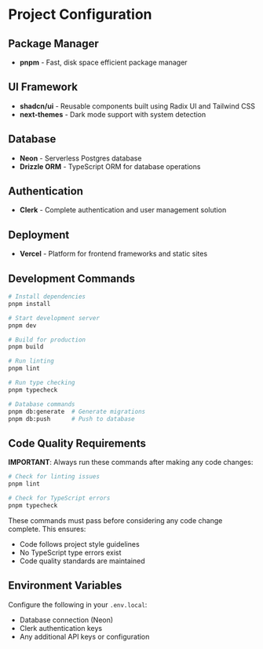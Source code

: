 # Project Configuration

## Package Manager
- **pnpm** - Fast, disk space efficient package manager

## UI Framework
- **shadcn/ui** - Reusable components built using Radix UI and Tailwind CSS
- **next-themes** - Dark mode support with system detection

## Database
- **Neon** - Serverless Postgres database
- **Drizzle ORM** - TypeScript ORM for database operations

## Authentication
- **Clerk** - Complete authentication and user management solution

## Deployment
- **Vercel** - Platform for frontend frameworks and static sites

## Development Commands
```bash
# Install dependencies
pnpm install

# Start development server
pnpm dev

# Build for production
pnpm build

# Run linting
pnpm lint

# Run type checking
pnpm typecheck

# Database commands
pnpm db:generate  # Generate migrations
pnpm db:push      # Push to database
```

## Code Quality Requirements
**IMPORTANT**: Always run these commands after making any code changes:

```bash
# Check for linting issues
pnpm lint

# Check for TypeScript errors
pnpm typecheck
```

These commands must pass before considering any code change complete. This ensures:
- Code follows project style guidelines
- No TypeScript type errors exist
- Code quality standards are maintained

## Environment Variables
Configure the following in your `.env.local`:
- Database connection (Neon)
- Clerk authentication keys
- Any additional API keys or configuration